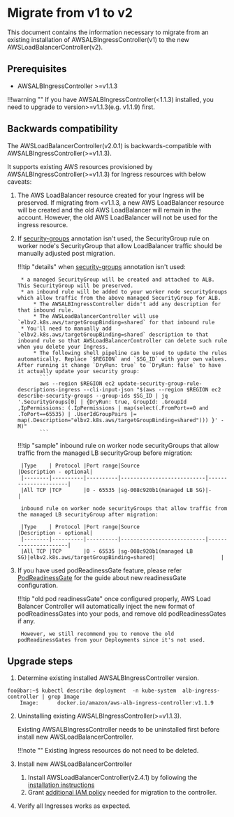 # Migrate from v1 to v2
This document contains the information necessary to migrate from an existing installation of AWSALBIngressController(v1) to the new AWSLoadBalancerController(v2).

## Prerequisites
* AWSALBIngressController >=v1.1.3

!!!warning ""
    If you have AWSALBIngressController(<1.1.3) installed, you need to upgrade to version>=v1.1.3(e.g. v1.1.9) first.

    
## Backwards compatibility
The AWSLoadBalancerController(v2.0.1) is backwards-compatible with AWSALBIngressController(>=v1.1.3).

It supports existing AWS resources provisioned by AWSALBIngressController(>=v1.1.3) for Ingress resources with below caveats:

1. The AWS LoadBalancer resource created for your Ingress will be preserved. If migrating from <v1.1.3, a new AWS LoadBalancer resource will be created and the old AWS LoadBalancer will remain in the account. However, the old AWS LoadBalancer will not be used for the ingress resource.

2. If [security-groups](../../reference/ingress/annotations.md#security-groups) annotation isn't used, the SecurityGroup rule on worker node's SecurityGroup that allow LoadBalancer traffic should be manually adjusted post migration.
    
    !!!tip "details"
        when [security-groups](../../reference/ingress/annotations.md#security-groups) annotation isn't used:
        
        * a managed SecurityGroup will be created and attached to ALB. This SecurityGroup will be preserved.
        * an inbound rule will be added to your worker node securityGroups which allow traffic from the above managed SecurityGroup for ALB.
            * The AWSALBIngressController didn't add any description for that inbound rule.
            * The AWSLoadBalancerController will use `elbv2.k8s.aws/targetGroupBinding=shared` for that inbound rule
        * You'll need to manually add `elbv2.k8s.aws/targetGroupBinding=shared` description to that inbound rule so that AWSLoadBalancerController can delete such rule when you delete your Ingress.
            * The following shell pipeline can be used to update the rules automatically. Replace `$REGION` and `$SG_ID` with your own values. After running it change `DryRun: true` to `DryRun: false` to have it actually update your security group:
              ```
              aws --region $REGION ec2 update-security-group-rule-descriptions-ingress --cli-input-json "$(aws --region $REGION ec2 describe-security-groups --group-ids $SG_ID | jq '.SecurityGroups[0] | {DryRun: true, GroupId: .GroupId ,IpPermissions: (.IpPermissions | map(select(.FromPort==0 and .ToPort==65535) | .UserIdGroupPairs |= map(.Description="elbv2.k8s.aws/targetGroupBinding=shared"))) }' -M)"
              ```
    
    !!!tip "sample"
        inbound rule on worker node securityGroups that allow traffic from the managed LB securityGroup before migration:
        
        |Type    | Protocol |Port range|Source                     |Description - optional|
        |--------|----------|----------|---------------------------|----------------------|
        |All TCP |TCP       |0 - 65535 |sg-008c920b1(managed LB SG)|-                     |
        
        inbound rule on worker node securityGroups that allow traffic from the managed LB securityGroup after migration:
        
        |Type    | Protocol |Port range|Source                     |Description - optional|
        |--------|----------|----------|---------------------------|----------------------|
        |All TCP |TCP       |0 - 65535 |sg-008c920b1(managed LB SG)|elbv2.k8s.aws/targetGroupBinding=shared|                     |

3. If you have used podReadinessGate feature, please refer [PodReadinessGate](../pod_readiness_gate.md) for the guide about new readinessGate configuration.

    !!!tip "old pod readinessGate"
        once configured properly, AWS Load Balancer Controller will automatically inject the new format of podReadinessGates into your pods, and remove old podReadinessGates if any.
        
        However, we still recommend you to remove the old podReadinessGates from your Deployments since it's not used.

## Upgrade steps
1. Determine existing installed AWSALBIngressController version.
```console
foo@bar:~$ kubectl describe deployment  -n kube-system  alb-ingress-controller | grep Image
    Image:      docker.io/amazon/aws-alb-ingress-controller:v1.1.9
```

2. Uninstalling existing AWSALBIngressController(>=v1.1.3).

    Existing AWSALBIngressController needs to be uninstalled first before install new AWSLoadBalancerController.
    
    !!!note ""
        Existing Ingress resources do not need to be deleted.

3. Install new AWSLoadBalancerController
    1. Install AWSLoadBalancerController(v2.4.1) by following the [installation instructions](../installation.md)
    2. Grant [additional IAM policy](../../install/iam_policy_v1_to_v2_additional.json) needed for migration to the controller.

4. Verify all Ingresses works as expected.
